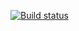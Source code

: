 [![Build status](https://ci.appveyor.com/api/projects/status/aorr3bngtgah8c2y?svg=true)](https://ci.appveyor.com/project/Anna200592/carddeliveryorder)
